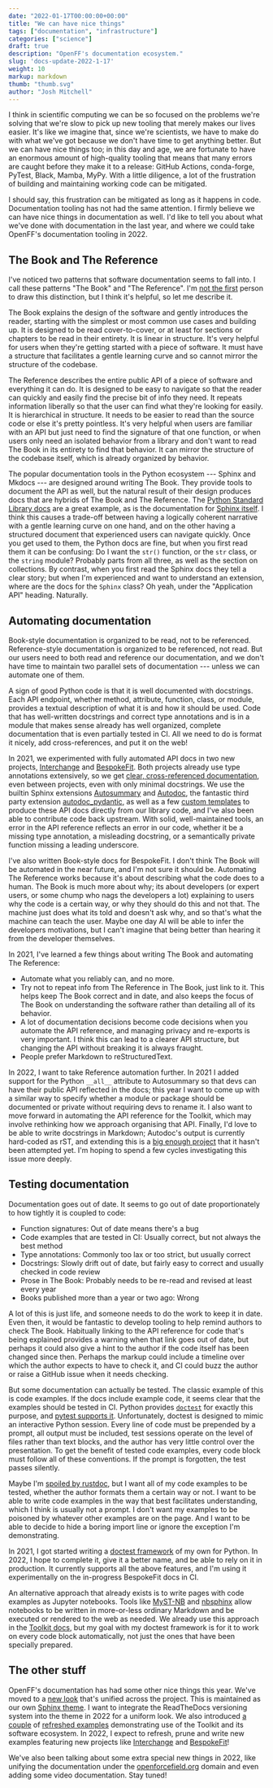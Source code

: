 ```yaml
---
date: "2022-01-17T00:00:00+00:00"
title: "We can have nice things"
tags: ["documentation", "infrastructure"]
categories: ["science"]
draft: true
description: "OpenFF's documentation ecosystem."
slug: 'docs-update-2022-1-17'
weight: 10
markup: markdown
thumb: "thumb.svg"
author: "Josh Mitchell"
---
```


I think in scientific computing we can be so focused on the problems we're
solving that we're slow to pick up new tooling that merely makes our lives
easier. It's like we imagine that, since we're scientists, we have to make do
with what we've got because we don't have time to get anything better. But we
can have nice things too; in this day and age, we are fortunate to have an
enormous amount of high-quality tooling that means that many errors are caught
before they make it to a release: GitHub Actions, conda-forge, PyTest, Black,
Mamba, MyPy. With a little diligence, a lot of the frustration of building and
maintaining working code can be mitigated.

I should say, this frustration can be mitigated as long as it happens in code.
Documentation tooling has not had the same attention. I firmly believe we can
have nice things in documentation as well. I'd like to tell you about what
we've done with documentation in the last year, and where we could take
OpenFF's documentation tooling in 2022.

## The Book and The Reference

I've noticed two patterns that software documentation seems to fall into. I call
these patterns "The Book" and "The Reference". I'm [not the first] person to
draw this distinction, but I think it's helpful, so let me describe it.

The Book explains the design of the software and gently introduces the reader,
starting with the simplest or most common use cases and building up. It is
designed to be read cover-to-cover, or at least for sections or chapters to be
read in their entirety. It is linear in structure. It's very helpful for
users when they're getting started with a piece of software. It must have a
structure that facilitates a gentle learning curve and so cannot mirror the
structure of the codebase.

The Reference describes the entire public API of a piece of software and
everything it can do. It is designed to be easy to navigate so that the reader
can quickly and easily find the precise bit of info they need. It repeats
information liberally so that the user can find what they're looking for
easily. It is hierarchical in structure. It needs to be easier to read than the
source code or else it's pretty pointless. It's very helpful when users are
familiar with an API but just need to find the signature of that one function,
or when users only need an isolated behavior from a library and don't want to
read The Book in its entirety to find that behavior. It can mirror the
structure of the codebase itself, which is already organized by behavior.

The popular documentation tools in the Python ecosystem --- Sphinx and
Mkdocs --- are designed around writing The Book. They provide tools to document
the API as well, but the natural result of their design produces docs that are
hybrids of The Book and The Reference. The [Python Standard Library docs] are a
great example, as is the documentation for [Sphinx itself]. I think this causes
a trade-off between having a logically coherent narrative with a gentle
learning curve on one hand, and on the other having a structured document that
experienced users can navigate quickly. Once you get used to them, the Python
docs are fine, but when you first read them it can be confusing: Do I want the
`str()` function, or the `str` class, or the `string` module? Probably parts
from all three, as well as the section on collections. By contrast, when you
first read the Sphinx docs they tell a clear story; but when I'm experienced
and want to understand an extension, where are the docs for the `Sphinx` class?
Oh yeah, under the "Application API" heading. Naturally. 

[not the first]: https://www.youtube.com/watch?v=Wz2oFEDwiOk
[Python Standard Library docs]: https://docs.python.org/3/library/index.html
[Sphinx itself]: https://www.sphinx-doc.org/en/master/

## Automating documentation

Book-style documentation is organized to be read, not to be referenced.
Reference-style documentation is organized to be referenced, not read. But our
users need to both read and reference our documentation, and we don't have time
to maintain two parallel sets of documentation --- unless we can automate one
of them.

A sign of good Python code is that it is well documented with docstrings. Each
API endpoint, whether method, attribute, function, class, or module, provides a
textual description of what it is and how it should be used. Code that has
well-written docstrings and correct type annotations and is in a module that
makes sense already has well organized, complete documentation that is even
partially tested in CI. All we need to do is format it nicely, add
cross-references, and put it on the web!

In 2021, we experimented with fully automated API docs in two new projects,
[Interchange] and [BespokeFit]. Both projects already use type annotations
extensively, so we get [clear, cross-referenced documentation], even between
projects, even with only minimal docstrings. We use the builtin Sphinx
extensions [Autosummary] and [Autodoc], the fantastic third party extension
[autodoc_pydantic], as well as a few [custom templates] to produce these API
docs directly from our library code, and I've also been able to contribute code
back upstream. With solid, well-maintained tools, an error in the API reference
reflects an error in our code, whether it be a missing type annotation, a
misleading docstring, or a semantically private function missing a leading
underscore. 

I've also written Book-style docs for BespokeFit. I don't think The Book will be
automated in the near future, and I'm not sure it should be. Automating The
Reference works because it's about describing what the code does to a human.
The Book is much more about why; its about developers (or expert users, or some
chump who nags the developers a lot) explaining to users why the code is a
certain way, or why they should do this and not that. The machine just does
what its told and doesn't ask why, and so that's what the machine can teach the
user. Maybe one day AI will be able to infer the developers motivations, but I
can't imagine that being better than hearing it from the developer themselves.

In 2021, I've learned a few things about writing The Book and automating The
Reference:

- Automate what you reliably can, and no more.
- Try not to repeat info from The Reference in The Book, just link to it. This
  helps keep The Book correct and in date, and also keeps the focus of The Book
  on understanding the software rather than detailing all of its behavior.
- A lot of documentation decisions become code decisions when you automate the
  API reference, and managing privacy and re-exports is very important. I think
  this can lead to a clearer API structure, but changing the API without
  breaking it is always fraught.
- People prefer Markdown to reStructuredText.

In 2022, I want to take Reference automation further. In 2021 I added support
for the Python `__all__` attribute to Autosummary so that devs can have their
public API reflected in the docs; this year I want to come up with a similar
way to specify whether a module or package should be documented or private
without requiring devs to rename it. I also want to move forward in automating
the API reference for the Toolkit, which may involve rethinking how we approach
organising that API. Finally, I'd love to be able to write docstrings in
Markdown; Autodoc's output is currently hard-coded as rST, and extending this is
a [big enough project] that it hasn't been attempted yet. I'm hoping to spend a
few cycles investigating this issue more deeply.

[Interchange]: https://openff-interchange.readthedocs.io/en/latest/_autosummary/openff.interchange.html
[BespokeFit]: https://openff-bespokefit.readthedocs.io/en/latest/_autosummary/openff.bespokefit.html
[clear, cross-referenced documentation]: https://openff-bespokefit.readthedocs.io/en/latest/_autosummary/openff.bespokefit/workflows/bespoke/openff.bespokefit.workflows.bespoke.BespokeWorkflowFactory.html#openff.bespokefit.workflows.bespoke.BespokeWorkflowFactory.optimization_schemas_from_molecules
[Autosummary]: https://www.sphinx-doc.org/en/master/usage/extensions/autosummary.html
[Autodoc]: https://www.sphinx-doc.org/en/master/usage/extensions/autodoc.html
[autodoc_pydantic]: https://github.com/mansenfranzen/autodoc_pydantic
[custom templates]: https://github.com/openforcefield/openff-interchange/tree/master/docs/_templates/autosummary
[big enough project]: https://github.com/sphinx-doc/sphinx/issues/8018

## Testing documentation

Documentation goes out of date. It seems to go out of date proportionately to
how tightly it is coupled to code:

* Function signatures: Out of date means there's a bug
* Code examples that are tested in CI: Usually correct, but not always the
  best method
* Type annotations: Commonly too lax or too strict, but usually correct
* Docstrings: Slowly drift out of date, but fairly easy to correct and usually
  checked in code review
* Prose in The Book: Probably needs to be re-read and revised at least every year
* Books published more than a year or two ago: Wrong 

A lot of this is just life, and someone needs to do the work to keep it in date.
Even then, it would be fantastic to develop tooling to help remind authors to
check The Book. Habitually linking to the API reference for code that's being
explained provides a warning when that link goes out of date, but perhaps it
could also give a hint to the author if the code itself has been changed since
then. Perhaps the markup could include a timeline over which the author expects
to have to check it, and CI could buzz the author or raise a GitHub issue when it
needs checking.

But some documentation can actually be tested. The classic example of this is
code examples. If the docs include example code, it seems clear that the
examples should be tested in CI. Python provides [`doctest`] for exactly this
purpose, and [pytest supports it]. Unfortunately, doctest is designed to mimic
an interactive Python session. Every line of code must be prepended by a
prompt, all output must be included, test sessions operate on the level of
files rather than text blocks, and the author has very little control over the
presentation. To get the benefit of tested code examples, every code block must
follow all of these conventions. If the prompt is forgotten, the test passes
silently.

Maybe I'm [spoiled by rustdoc], but I want all of my code examples to be tested,
whether the author formats them a certain way or not. I want to be able to
write code examples in the way that best facilitates understanding, which I
think is usually not a prompt. I don't want my examples to be poisoned by
whatever other examples are on the page. And I want to be able to decide to
hide a boring import line or ignore the exception I'm demonstrating.

In 2021, I got started writing a [doctest framework] of my own for Python. In
2022, I hope to complete it, give it a better name, and be able to rely on it
in production. It currently supports all the above features, and I'm using it
experimentally on the in-progress BespokeFit docs in CI.

An alternative approach that already exists is to write pages with code examples
as Jupyter notebooks. Tools like [MyST-NB] and [nbsphinx] allow notebooks to be
written in more-or-less ordinary Markdown and be executed or rendered to the
web as needed. We already use this approach in the [Toolkit docs], but my goal
with my doctest framework is for it to work on every code block automatically,
not just the ones that have been specially prepared.

[`doctest`]: https://docs.python.org/3/library/doctest.html
[pytest supports it]: https://docs.pytest.org/en/6.2.x/doctest.html
[spoiled by rustdoc]: https://doc.rust-lang.org/rustdoc/documentation-tests.html
[doctest framework]: https://github.com/Yoshanuikabundi/doctest_oxide
[MyST-NB]: https://myst-nb.readthedocs.io/en/latest/use/markdown.html
[nbsphinx]: https://nbsphinx.readthedocs.io/en/0.8.8/custom-formats.html#Example:-Jupytext
[Toolkit docs]: https://open-forcefield-toolkit.readthedocs.io/en/latest/users/molecule_cookbook.html

## The other stuff

OpenFF's documentation has had some other nice things this year. We've moved to
a [new look] that's unified across the project. This is maintained as our own
[Sphinx theme]. I want to integrate the ReadTheDocs versioning system into the
theme in 2022 for a uniform look. We also introduced [a couple] of
[refreshed examples] demonstrating use of the Toolkit and its software
ecosystem. In 2022, I expect to refresh, prune and write new examples featuring
new projects like [Interchange] and [BespokeFit]!

We've also been talking about some extra special new things in 2022, like
unifying the documentation under the [openforcefield.org] domain and even
adding some video documentation. Stay tuned!

[new look]: https://open-forcefield-toolkit.readthedocs.io/en/latest/index.html
[Sphinx theme]: https://github.com/openforcefield/openff-sphinx-theme/
[a couple]: https://github.com/openforcefield/openff-toolkit/tree/stable/examples/toolkit_showcase
[refreshed examples]: https://github.com/openforcefield/openff-toolkit/tree/stable/examples/forcefield_modification
[Interchange]: https://openff-interchange.readthedocs.io/en/latest/_autosummary/openff.interchange.html
[BespokeFit]: https://openff-bespokefit.readthedocs.io/en/latest/_autosummary/openff.bespokefit.html
[openforcefield.org]: https://openforcefield.org